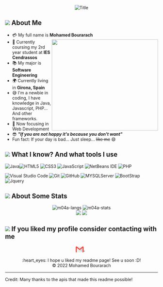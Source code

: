 
<div align="center">
  <img src="https://readme-typing-svg.herokuapp.com?color=%23F70E00&size=40&width=700&height=100&lines=Hello!!+My+name+is+%5B*Encrypted*%5D;Decrypting...;Mohamed++%5E.%5E+You+can+call+me+Moha!+;I+hope+you+like+my+profile+" alt="Title"></img>
</div>


## <img src="https://raw.githubusercontent.com/nixin72/nixin72/master/wave.gif" width="50px"></img> About Me

- :credit_card: My full name is **Mohamed Bourarach** <img src="https://user-images.githubusercontent.com/74925932/147153187-233508a4-512e-48d0-afa7-e2f0503605d5.gif" width="350" height="300" align="right"/>
- :school: Currently coursing my 2rd year student at **IES Cendrassos**
- :books: My major is **Software Engineering**
- :earth_africa: Currently living in **Girona, Spain**
- :sweat_smile: I'm a newbie in coding, I have knowledge in Java, Javascript, PHP... And other frameworks.
- :dart: Now focusing in Web Development
- :sunglasses: ***"If you are not happy it's because you don't want"*** 
- Fun fact: If your day is bad... Just sleep...  <s>like me</s> :smile:

## <img src="https://media2.giphy.com/media/QssGEmpkyEOhBCb7e1/giphy.gif?cid=ecf05e47a0n3gi1bfqntqmob8g9aid1oyj2wr3ds3mg700bl&rid=giphy.gif" width="50px"> What I know? And what tools I use
![Java](https://img.shields.io/badge/java-%23ED8B00.svg?style=for-the-badge&logo=java&logoColor=white)![HTML5](https://img.shields.io/badge/html5-%23E34F26.svg?style=for-the-badge&logo=html5&logoColor=white) ![CSS3](https://img.shields.io/badge/css3-%231572B6.svg?style=for-the-badge&logo=css3&logoColor=white) ![JavaScript](https://img.shields.io/badge/javascript-%23323330.svg?style=for-the-badge&logo=javascript&logoColor=%23F7DF1E) ![NetBeans IDE](https://img.shields.io/badge/NetBeansIDE-1B6AC6.svg?style=for-the-badge&logo=apache-netbeans-ide&logoColor=white)  ![PHP](https://img.shields.io/badge/php-1B6A86.svg?style=for-the-badge&logo=php&logoColor=white)

![Visual Studio Code](https://img.shields.io/badge/Visual%20Studio%20Code-0078d7.svg?style=for-the-badge&logo=visual-studio-code&logoColor=white) ![Git](https://img.shields.io/badge/git-%23F05033.svg?style=for-the-badge&logo=git&logoColor=white) ![GitHub](https://img.shields.io/badge/github-%23121011.svg?style=for-the-badge&logo=github&logoColor=white) ![MYSQLServer](https://img.shields.io/badge/MysqlServer-CC2927?style=for-the-badge&logo=microsoft%20sql%20server&logoColor=white) ![BootStrap](https://img.shields.io/badge/bootstrap-1B6AFF.svg?style=for-the-badge&logo=bootstrap&logoColor=white) ![Jquery](https://img.shields.io/badge/Jquery-183252.svg?style=for-the-badge&logo=jquery&logoColor=yellow)

## <img src="https://media0.giphy.com/media/cNZqrH5IzOG0xrlWks/giphy.gif?cid=ecf05e47map255q427en9uprqc1sb0unjq5k4fnqg5pmhhs4&rid=giphy.gif&ct=s" width="50px"> About Some Stats
<div align="center">
<img height="150em" src="https://github-readme-stats.vercel.app/api/top-langs/?username=m04a&layout=compact&show_icon=true&theme=algolia" alt="m04a-langs"/>
<img height="150em" src="https://github-readme-stats.vercel.app/api/?username=m04a&layout=compact&show_icon=true&theme=algolia" alt="m04a-stats"/>
</div>
<div align="center">
  <img src="http://github-readme-streak-stats.herokuapp.com?user=m04a&theme=algolia&background=0d1117&hide_border=true" />
  <img src="https://activity-graph.herokuapp.com/graph?username=m04a&theme=react-dark"/>
</div>

## <img src='https://raw.githubusercontent.com/ShahriarShafin/ShahriarShafin/main/Assets/handshake.gif' width="80px"> If you liked my profile consider contacting with me
<p align="center">
  <a href="mailto:mohamedbourarach@gmail.com" >
    <img align="center" alt="m04a | Gmail" width="26px" src="https://github.com/SatYu26/SatYu26/blob/master/Assets/Gmail.svg" />
  </a> &nbsp;&nbsp;

<p> 

<div align="center">
  :heart_eyes: I hope u liked my readme page! See u soon :D!
 <br/>
  &copy; 2022 Mohamed Bourarach
</div>

------

Credit: Many thanks to the apis that made this readme possible!

